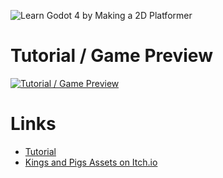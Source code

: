 ![Learn Godot 4 by Making a 2D Platformer](https://media.dev.to/cdn-cgi/image/width=1000,height=420,fit=cover,gravity=auto,format=auto/https%3A%2F%2Fdev-to-uploads.s3.amazonaws.com%2Fuploads%2Farticles%2Fm0k2a0w9drf1ofivqhv4.png)

# Tutorial / Game Preview
[![Tutorial / Game Preview](https://img.youtube.com/vi/mAMS5SuV6gA/0.jpg)](https://www.youtube.com/watch?v=mAMS5SuV6gA)


# Links
- [Tutorial](https://dev.to/christinec_dev/learn-godot-4-by-making-a-2d-platformer-part-1-project-editor-overview-1ap4)
- [Kings and Pigs Assets on Itch.io]( https://pixelfrog-assets.itch.io/kings-and-pigs)
